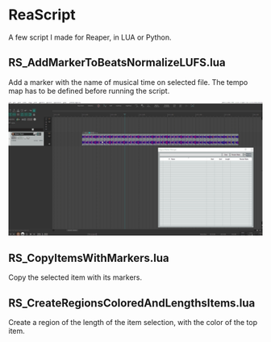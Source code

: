 # ReaScript
A few script I made for Reaper, in LUA or Python.

## RS_AddMarkerToBeatsNormalizeLUFS.lua

Add a marker with the name of musical time on selected file. The tempo map has to be defined before running the script. 

![](add_markers.gif)

## RS_CopyItemsWithMarkers.lua

Copy the selected item with its markers. 

## RS_CreateRegionsColoredAndLengthsItems.lua

Create a region of the length of the item selection, with the color of the top item. 
